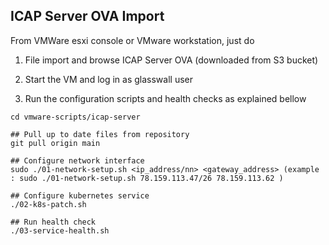 ## ICAP Server OVA Import

From VMWare esxi console or VMware workstation, just do
1. File import and browse ICAP Server OVA (downloaded from S3 bucket)

2. Start the VM and log in as glasswall user

3. Run the configuration scripts and health checks as explained bellow
```
cd vmware-scripts/icap-server

## Pull up to date files from repository
git pull origin main

## Configure network interface
sudo ./01-network-setup.sh <ip_address/nn> <gateway_address> (example : sudo ./01-network-setup.sh 78.159.113.47/26 78.159.113.62 )

## Configure kubernetes service
./02-k8s-patch.sh

## Run health check
./03-service-health.sh
```